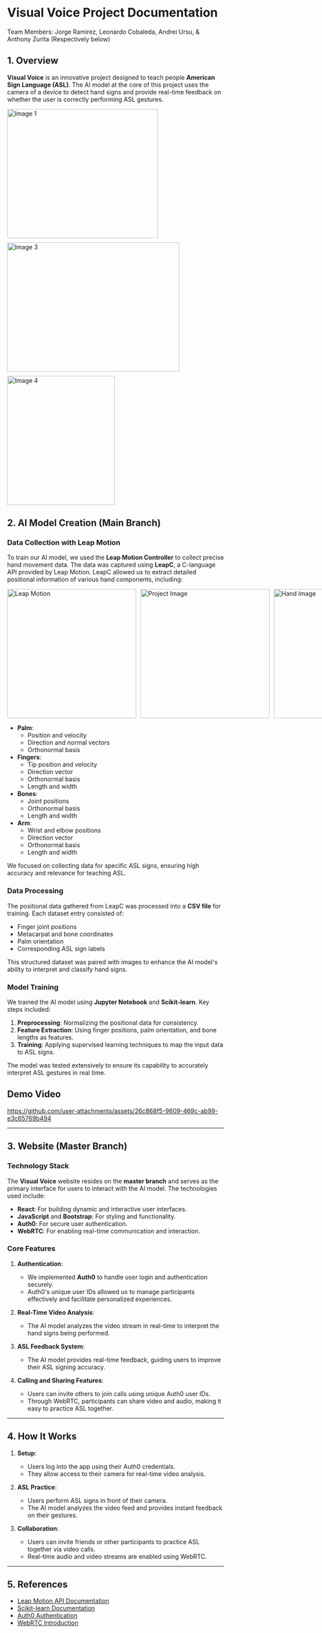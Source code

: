 # **Visual Voice Project Documentation**

Team Members: Jorge Ramirez, Leonardo Cobaleda, Andrei Ursu, & Anthony Zurita (Respectively below)

## **1. Overview**
**Visual Voice** is an innovative project designed to teach people **American Sign Language (ASL)**. The AI model at the core of this project uses the camera of a device to detect hand signs and provide real-time feedback on whether the user is correctly performing ASL gestures.
<div style="display: flex; flex-wrap: wrap; gap: 10px;">
  <img src="https://github.com/user-attachments/assets/8066bf6f-ddd4-4e99-8f3a-938cf0c39ae1" alt="Image 1" width="350", height="300">
  <img src="https://github.com/user-attachments/assets/ce809489-bbfe-4c65-a592-1f4fafc02803" alt="Image 3" width="400", height="300">
  <img src="https://github.com/user-attachments/assets/fe0ec6c8-1b39-41c2-b9a9-4306062d41c8" alt="Image 4" width="250", height="300">
</div>

## **2. AI Model Creation (Main Branch)**

### **Data Collection with Leap Motion**
To train our AI model, we used the **Leap Motion Controller** to collect precise hand movement data. The data was captured using **LeapC**, a C-language API provided by Leap Motion. LeapC allowed us to extract detailed positional information of various hand components, including:


<div style="display: flex; justify-content: space-around; align-items: center; gap: 10px;">
  <img src="https://github.com/user-attachments/assets/91841be6-0fab-4bf9-a7bb-141ab86c4111" alt="Leap Motion" width="300", height="300">
  <img src="https://github.com/user-attachments/assets/dd05502c-fb8a-490f-afea-83ff3765d57d" alt="Project Image" width="300", height="300">
  <img src="https://github.com/user-attachments/assets/2ce8a4aa-5bfa-4649-aa02-1e1929f0bfc8" alt="Hand Image" width="300", height="300">
</div>

- **Palm**:
  - Position and velocity
  - Direction and normal vectors
  - Orthonormal basis
- **Fingers**:
  - Tip position and velocity
  - Direction vector
  - Orthonormal basis
  - Length and width
- **Bones**:
  - Joint positions
  - Orthonormal basis
  - Length and width
- **Arm**:
  - Wrist and elbow positions
  - Direction vector
  - Orthonormal basis
  - Length and width

We focused on collecting data for specific ASL signs, ensuring high accuracy and relevance for teaching ASL.

### **Data Processing**
The positional data gathered from LeapC was processed into a **CSV file** for training. Each dataset entry consisted of:
- Finger joint positions
- Metacarpal and bone coordinates
- Palm orientation
- Corresponding ASL sign labels

This structured dataset was paired with images to enhance the AI model's ability to interpret and classify hand signs.

### **Model Training**
We trained the AI model using **Jupyter Notebook** and **Scikit-learn**. Key steps included:
1. **Preprocessing**: Normalizing the positional data for consistency.
2. **Feature Extraction**: Using finger positions, palm orientation, and bone lengths as features.
3. **Training**: Applying supervised learning techniques to map the input data to ASL signs.

The model was tested extensively to ensure its capability to accurately interpret ASL gestures in real time.

## **Demo Video**

https://github.com/user-attachments/assets/26c868f5-9609-469c-ab99-e3c65769b494

---
## **3. Website (Master Branch)**

### **Technology Stack**
The **Visual Voice** website resides on the **master branch** and serves as the primary interface for users to interact with the AI model. The technologies used include:

- **React**: For building dynamic and interactive user interfaces.
- **JavaScript** and **Bootstrap**: For styling and functionality.
- **Auth0**: For secure user authentication.
- **WebRTC**: For enabling real-time communication and interaction.

### **Core Features**
1. **Authentication**:
   - We implemented **Auth0** to handle user login and authentication securely.
   - Auth0's unique user IDs allowed us to manage participants effectively and facilitate personalized experiences.

2. **Real-Time Video Analysis**:
   - The AI model analyzes the video stream in real-time to interpret the hand signs being performed.

3. **ASL Feedback System**:
   - The AI model provides real-time feedback, guiding users to improve their ASL signing accuracy.

4. **Calling and Sharing Features**:
   - Users can invite others to join calls using unique Auth0 user IDs.
   - Through WebRTC, participants can share video and audio, making it easy to practice ASL together.

---

## **4. How It Works**
1. **Setup**:
   - Users log into the app using their Auth0 credentials.
   - They allow access to their camera for real-time video analysis.

2. **ASL Practice**:
   - Users perform ASL signs in front of their camera.
   - The AI model analyzes the video feed and provides instant feedback on their gestures.

3. **Collaboration**:
   - Users can invite friends or other participants to practice ASL together via video calls.
   - Real-time audio and video streams are enabled using WebRTC.
     
---

## **5. References**
- [Leap Motion API Documentation](https://docs.ultraleap.com/api-reference/tracking-api/leapc-guide.html)
- [Scikit-learn Documentation](https://scikit-learn.org/stable/)
- [Auth0 Authentication](https://auth0.com/)
- [WebRTC Introduction](https://webrtc.org/)
